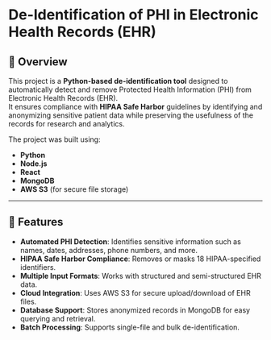 # De-Identification of PHI in Electronic Health Records (EHR)

## 📌 Overview
This project is a **Python-based de-identification tool** designed to automatically detect and remove Protected Health Information (PHI) from Electronic Health Records (EHR).  
It ensures compliance with **HIPAA Safe Harbor** guidelines by identifying and anonymizing sensitive patient data while preserving the usefulness of the records for research and analytics.

The project was built using:
- **Python**
- **Node.js**
- **React**
- **MongoDB**
- **AWS S3** (for secure file storage)

---

## 🚀 Features
- **Automated PHI Detection**: Identifies sensitive information such as names, dates, addresses, phone numbers, and more.
- **HIPAA Safe Harbor Compliance**: Removes or masks 18 HIPAA-specified identifiers.
- **Multiple Input Formats**: Works with structured and semi-structured EHR data.
- **Cloud Integration**: Uses AWS S3 for secure upload/download of EHR files.
- **Database Support**: Stores anonymized records in MongoDB for easy querying and retrieval.
- **Batch Processing**: Supports single-file and bulk de-identification.

